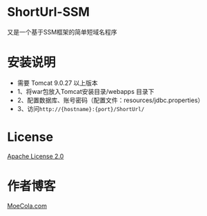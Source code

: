 # ShortUrl-SSM
又是一个基于SSM框架的简单短域名程序
# 安装说明
+ 需要 Tomcat 9.0.27 以上版本
+ 1、将war包放入Tomcat安装目录/webapps 目录下
+ 2、配置数据库、账号密码（配置文件：resources/jdbc.properties）
+ 3、访问`http://{hostname}:{port}/ShortUrl/`
# License
[Apache License 2.0](https://raw.githubusercontent.com/nix18/ShortUrl-SSM/master/LICENSE)
# 作者博客
[MoeCola.com](https://moecola.com)
